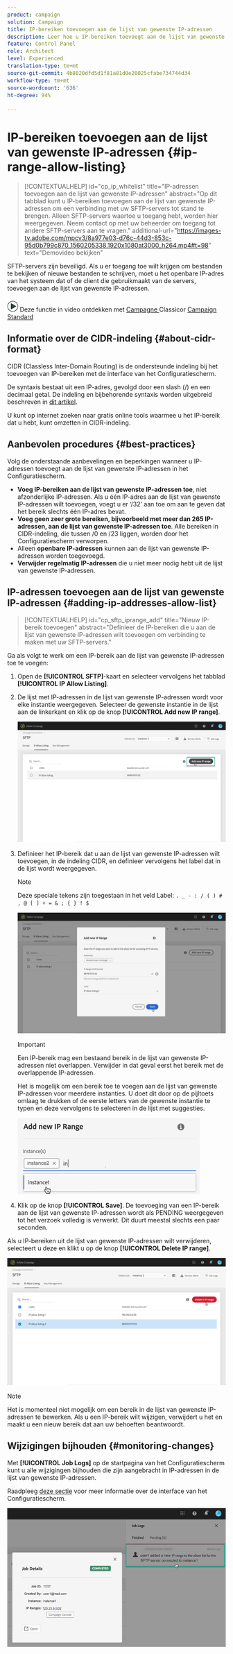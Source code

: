 ```yaml
---
product: campaign
solution: Campaign
title: IP-bereiken toevoegen aan de lijst van gewenste IP-adressen
description: Leer hoe u IP-bereiken toevoegt aan de lijst van gewenste IP-adressen voor toegang tot SFTP-servers
feature: Control Panel
role: Architect
level: Experienced
translation-type: tm+mt
source-git-commit: 4b8020dfd5d1f81a81d0e20025cfabe734744d34
workflow-type: tm+mt
source-wordcount: '636'
ht-degree: 94%

---
```



# IP-bereiken toevoegen aan de lijst van gewenste IP-adressen {#ip-range-allow-listing}

>[!CONTEXTUALHELP]
>id="cp_ip_whitelist"
>title="IP-adressen toevoegen aan de lijst van gewenste IP-adressen"
>abstract="Op dit tabblad kunt u IP-bereiken toevoegen aan de lijst van gewenste IP-adressen om een verbinding met uw SFTP-servers tot stand te brengen. Alleen SFTP-servers waartoe u toegang hebt, worden hier weergegeven. Neem contact op met uw beheerder om toegang tot andere SFTP-servers aan te vragen."
>additional-url="https://images-tv.adobe.com/mpcv3/8a977e03-d76c-44d3-853c-95d0b799c870_1560205338.1920x1080at3000_h264.mp4#t=98" text="Demovideo bekijken"

SFTP-servers zijn beveiligd. Als u er toegang toe wilt krijgen om bestanden te bekijken of nieuwe bestanden te schrijven, moet u het openbare IP-adres van het systeem dat of de client die gebruikmaakt van de servers, toevoegen aan de lijst van gewenste IP-adressen.

![](assets/do-not-localize/how-to-video.png) Deze functie in video ontdekken met  [Campagne ](https://experienceleague.adobe.com/docs/campaign-classic-learn/control-panel/sftp-management/adding-ip-range-to-allow-list.html?lang=en#sftp-management) Classicor  [Campaign Standard](https://experienceleague.adobe.com/docs/campaign-standard-learn/control-panel/sftp-management/adding-ip-range-to-allow-list.html?lang=en#sftp-management)

## Informatie over de CIDR-indeling {#about-cidr-format}

CIDR (Classless Inter-Domain Routing) is de ondersteunde indeling bij het toevoegen van IP-bereiken met de interface van het Configuratiescherm.

De syntaxis bestaat uit een IP-adres, gevolgd door een slash (/) en een decimaal getal. De indeling en bijbehorende syntaxis worden uitgebreid beschreven in [dit artikel](https://whatismyipaddress.com/cidr).

U kunt op internet zoeken naar gratis online tools waarmee u het IP-bereik dat u hebt, kunt omzetten in CIDR-indeling.

## Aanbevolen procedures {#best-practices}

Volg de onderstaande aanbevelingen en beperkingen wanneer u IP-adressen toevoegt aan de lijst van gewenste IP-adressen in het Configuratiescherm.

* **Voeg IP-bereiken aan de lijst van gewenste IP-adressen toe**, niet afzonderlijke IP-adressen. Als u één IP-adres aan de lijst van gewenste IP-adressen wilt toevoegen, voegt u er ‘/32’ aan toe om aan te geven dat het bereik slechts één IP-adres bevat.
* **Voeg geen zeer grote bereiken, bijvoorbeeld met meer dan 265 IP-adressen, aan de lijst van gewenste IP-adressen toe**. Alle bereiken in CIDR-indeling, die tussen /0 en /23 liggen, worden door het Configuratiescherm verworpen.
* Alleen **openbare IP-adressen** kunnen aan de lijst van gewenste IP-adressen worden toegevoegd.
* **Verwijder regelmatig IP-adressen** die u niet meer nodig hebt uit de lijst van gewenste IP-adressen.

## IP-adressen toevoegen aan de lijst van gewenste IP-adressen {#adding-ip-addresses-allow-list}

>[!CONTEXTUALHELP]
>id="cp_sftp_iprange_add"
>title="Nieuw IP-bereik toevoegen"
>abstract="Definieer de IP-bereiken die u aan de lijst van gewenste IP-adressen wilt toevoegen om verbinding te maken met uw SFTP-servers."

Ga als volgt te werk om een IP-bereik aan de lijst van gewenste IP-adressen toe te voegen:

1. Open de **[!UICONTROL SFTP]**-kaart en selecteer vervolgens het tabblad **[!UICONTROL IP Allow Listing]**.
1. De lijst met IP-adressen in de lijst van gewenste IP-adressen wordt voor elke instantie weergegeven. Selecteer de gewenste instantie in de lijst aan de linkerkant en klik op de knop **[!UICONTROL Add new IP range]**.

   ![](assets/control_panel_add_range.png)

1. Definieer het IP-bereik dat u aan de lijst van gewenste IP-adressen wilt toevoegen, in de indeling CIDR, en definieer vervolgens het label dat in de lijst wordt weergegeven.

   >[!NOTE]
   >
   >Deze speciale tekens zijn toegestaan in het veld Label:
   > `. _ - : / ( ) # , @ [ ] + = & ; { } ! $`

   ![](assets/control_panel_add_range2.png)

   >[!IMPORTANT]
   >
   >Een IP-bereik mag een bestaand bereik in de lijst van gewenste IP-adressen niet overlappen. Verwijder in dat geval eerst het bereik met de overlappende IP-adressen.
   >
   >Het is mogelijk om een bereik toe te voegen aan de lijst van gewenste IP-adressen voor meerdere instanties. U doet dit door op de pijltoets omlaag te drukken of de eerste letters van de gewenste instantie te typen en deze vervolgens te selecteren in de lijst met suggesties.

   ![](assets/control_panel_add_range3.png)

1. Klik op de knop **[!UICONTROL Save]**. De toevoeging van een IP-bereik aan de lijst van gewenste IP-adressen wordt als PENDING weergegeven tot het verzoek volledig is verwerkt. Dit duurt meestal slechts een paar seconden.

Als u IP-bereiken uit de lijst van gewenste IP-adressen wilt verwijderen, selecteert u deze en klikt u op de knop **[!UICONTROL Delete IP range]**.

![](assets/control_panel_delete_range2.png)

>[!NOTE]
>
>Het is momenteel niet mogelijk om een bereik in de lijst van gewenste IP-adressen te bewerken. Als u een IP-bereik wilt wijzigen, verwijdert u het en maakt u een nieuw bereik dat aan uw behoeften beantwoordt.

## Wijzigingen bijhouden {#monitoring-changes}

Met **[!UICONTROL Job Logs]** op de startpagina van het Configuratiescherm kunt u alle wijzigingen bijhouden die zijn aangebracht in IP-adressen in de lijst van gewenste IP-adressen.

Raadpleeg [deze sectie](../../discover/using/discovering-the-interface.md) voor meer informatie over de interface van het Configuratiescherm.

![](assets/control_panel_ip_log.png)
